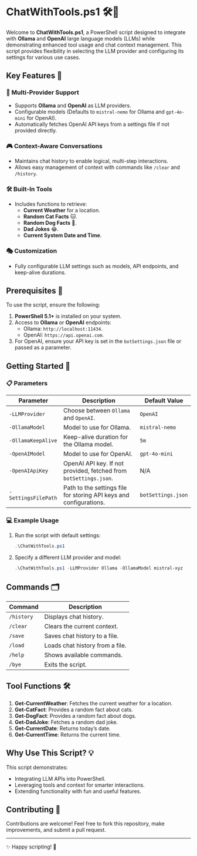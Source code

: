 # ChatWithTools.ps1 🛠️🤖

Welcome to **ChatWithTools.ps1**, a PowerShell script designed to integrate with **Ollama** and **OpenAI** large language models (LLMs) while demonstrating enhanced tool usage and chat context management. This script provides flexibility in selecting the LLM provider and configuring its settings for various use cases.

## Key Features 🌟

### 🔧 Multi-Provider Support
- Supports **Ollama** and **OpenAI** as LLM providers.
- Configurable models (Defaults to `mistral-nemo` for Ollama and `gpt-4o-mini` for OpenAI).
- Automatically fetches OpenAI API keys from a settings file if not provided directly.

### 🎮 Context-Aware Conversations
- Maintains chat history to enable logical, multi-step interactions.
- Allows easy management of context with commands like `/clear` and `/history`.

### 🛠️ Built-In Tools
- Includes functions to retrieve:
  - **Current Weather** for a location.
  - **Random Cat Facts** 🐱.
  - **Random Dog Facts** 🐶.
  - **Dad Jokes** 😂.
  - **Current System Date and Time**.

### 🎭 Customization
- Fully configurable LLM settings such as models, API endpoints, and keep-alive durations.

## Prerequisites 🔑

To use the script, ensure the following:
1. **PowerShell 5.1+** is installed on your system.
2. Access to **Ollama** or **OpenAI** endpoints:
   - Ollama: `http://localhost:11434`.
   - OpenAI: `https://api.openai.com`.
3. For OpenAI, ensure your API key is set in the `botSettings.json` file or passed as a parameter.

## Getting Started 🚀

### 📋 Parameters

| Parameter            | Description                                                                                  | Default Value        |
|----------------------|----------------------------------------------------------------------------------------------|----------------------|
| `-LLMProvider`       | Choose between `Ollama` and `OpenAI`.                                                       | `OpenAI`             |
| `-OllamaModel`       | Model to use for Ollama.                                                                     | `mistral-nemo`       |
| `-OllamaKeepAlive`   | Keep-alive duration for the Ollama model.                                                    | `5m`                 |
| `-OpenAIModel`       | Model to use for OpenAI.                                                                     | `gpt-4o-mini`        |
| `-OpenAIApiKey`      | OpenAI API key. If not provided, fetched from `botSettings.json`.                            | N/A                  |
| `-SettingsFilePath`  | Path to the settings file for storing API keys and configurations.                           | `botSettings.json`   |

### 💻 Example Usage

1. Run the script with default settings:
   ```powershell
   .\ChatWithTools.ps1
   ```

2. Specify a different LLM provider and model:
   ```powershell
   .\ChatWithTools.ps1 -LLMProvider Ollama -OllamaModel mistral-xyz
   ```

## Commands 🗂️

| Command   | Description                          |
|-----------|--------------------------------------|
| `/history`| Displays chat history.               |
| `/clear`  | Clears the current context.          |
| `/save`   | Saves chat history to a file.        |
| `/load`   | Loads chat history from a file.      |
| `/help`   | Shows available commands.            |
| `/bye`    | Exits the script.                    |

## Tool Functions 🛠️

1. **Get-CurrentWeather**: Fetches the current weather for a location.
2. **Get-CatFact**: Provides a random fact about cats.
3. **Get-DogFact**: Provides a random fact about dogs.
4. **Get-DadJoke**: Fetches a random dad joke.
5. **Get-CurrentDate**: Returns today’s date.
6. **Get-CurrentTime**: Returns the current time.

## Why Use This Script? 💡

This script demonstrates:
- Integrating LLM APIs into PowerShell.
- Leveraging tools and context for smarter interactions.
- Extending functionality with fun and useful features.

## Contributing 📢

Contributions are welcome! Feel free to fork this repository, make improvements, and submit a pull request.

---

✨ Happy scripting! 🚀
